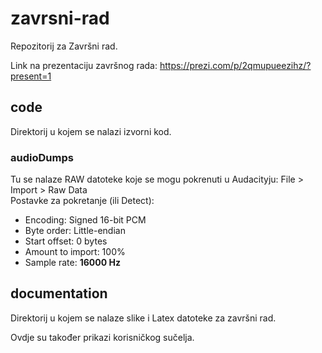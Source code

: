 # zavrsni-rad
Repozitorij za Završni rad.

Link na prezentaciju završnog rada: https://prezi.com/p/2qmupueezihz/?present=1

## code
Direktorij u kojem se nalazi izvorni kod.

### audioDumps
Tu se nalaze RAW datoteke koje se mogu pokrenuti u Audacityju: File > Import > Raw Data \
Postavke za pokretanje (ili Detect): 
  - Encoding: Signed 16-bit PCM
  - Byte order: Little-endian
  - Start offset: 0 bytes
  - Amount to import: 100%
  - Sample rate: **16000 Hz**

## documentation 
Direktorij u kojem se nalaze slike i Latex datoteke za završni rad.

Ovdje su također prikazi korisničkog sučelja.

